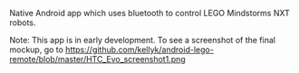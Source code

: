Native Android app which uses bluetooth to control LEGO Mindstorms NXT robots.

Note: This app is in early development. To see a screenshot of the final mockup, go to https://github.com/kellyk/android-lego-remote/blob/master/HTC_Evo_screenshot1.png